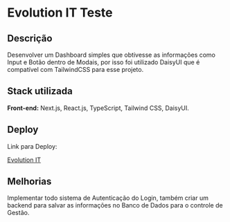 # Evolution IT Teste

## Descrição

Desenvolver um Dashboard simples que obtivesse as informações como Input e Botão dentro de Modais, por isso foi utilizado DaisyUI que é compatível com TailwindCSS para esse projeto.

## Stack utilizada

**Front-end:** Next.js, React.js, TypeScript, Tailwind CSS, DaisyUI.

## Deploy

Link para Deploy:

[Evolution IT](https://evolution-it-teste.vercel.app/)

## Melhorias

Implementar todo sistema de Autenticação do Login, também criar um backend para salvar as informações no Banco de Dados para o controle de Gestão.
